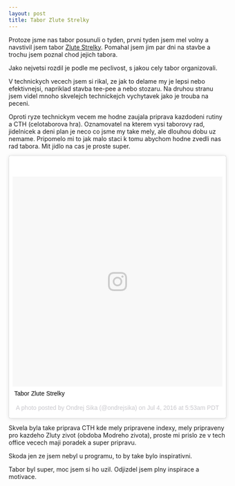 ```yaml
---
layout: post
title: Tabor Zlute Strelky
---
```


Protoze jsme nas tabor posunuli o tyden, prvni tyden jsem mel volny a navstivil jsem tabor [Zlute Strelky](http://www.zlutastrelka.cz/). Pomahal jsem jim par dni na stavbe a trochu jsem poznal chod jejich tabora.

Jako nejvetsi rozdil je podle me peclivost, s jakou cely tabor organizovali.

V technickych vecech jsem si rikal, ze jak to delame my je lepsi nebo efektivnejsi, napriklad stavba tee-pee a nebo stozaru. Na druhou stranu jsem videl mnoho skvelejch technickejch vychytavek jako je trouba na peceni.

Oproti ryze technickym vecem me hodne zaujala priprava kazdodeni rutiny a CTH (celotaborova hra). Oznamovatel na kterem vysi taborovy rad, jidelnicek a deni plan je neco co jsme my take mely, ale dlouhou dobu uz nemame. Pripomelo mi to jak malo staci k tomu abychom hodne zvedli nas rad tabora. Mit jidlo na cas je proste super.

<div class="row" style="margin-bottom: 10px">
<div class="col-md-6">
<blockquote class="instagram-media" data-instgrm-captioned data-instgrm-version="7" style=" background:#FFF; border:0; border-radius:3px; box-shadow:0 0 1px 0 rgba(0,0,0,0.5),0 1px 10px 0 rgba(0,0,0,0.15); margin: 1px; max-width:658px; padding:0; width:99.375%; width:-webkit-calc(100% - 2px); width:calc(100% - 2px);"><div style="padding:8px;"> <div style=" background:#F8F8F8; line-height:0; margin-top:40px; padding:50.0% 0; text-align:center; width:100%;"> <div style=" background:url(data:image/png;base64,iVBORw0KGgoAAAANSUhEUgAAACwAAAAsCAMAAAApWqozAAAABGdBTUEAALGPC/xhBQAAAAFzUkdCAK7OHOkAAAAMUExURczMzPf399fX1+bm5mzY9AMAAADiSURBVDjLvZXbEsMgCES5/P8/t9FuRVCRmU73JWlzosgSIIZURCjo/ad+EQJJB4Hv8BFt+IDpQoCx1wjOSBFhh2XssxEIYn3ulI/6MNReE07UIWJEv8UEOWDS88LY97kqyTliJKKtuYBbruAyVh5wOHiXmpi5we58Ek028czwyuQdLKPG1Bkb4NnM+VeAnfHqn1k4+GPT6uGQcvu2h2OVuIf/gWUFyy8OWEpdyZSa3aVCqpVoVvzZZ2VTnn2wU8qzVjDDetO90GSy9mVLqtgYSy231MxrY6I2gGqjrTY0L8fxCxfCBbhWrsYYAAAAAElFTkSuQmCC); display:block; height:44px; margin:0 auto -44px; position:relative; top:-22px; width:44px;"></div></div> <p style=" margin:8px 0 0 0; padding:0 4px;"> <a href="https://www.instagram.com/p/BHcLSY_DHcq/" style=" color:#000; font-family:Arial,sans-serif; font-size:14px; font-style:normal; font-weight:normal; line-height:17px; text-decoration:none; word-wrap:break-word;" target="_blank">Tabor Zlute Strelky</a></p> <p style=" color:#c9c8cd; font-family:Arial,sans-serif; font-size:14px; line-height:17px; margin-bottom:0; margin-top:8px; overflow:hidden; padding:8px 0 7px; text-align:center; text-overflow:ellipsis; white-space:nowrap;">A photo posted by Ondrej Sika (@ondrejsika) on <time style=" font-family:Arial,sans-serif; font-size:14px; line-height:17px;" datetime="2016-07-04T12:53:22+00:00">Jul 4, 2016 at 5:53am PDT</time></p></div></blockquote>
<script async defer src="//platform.instagram.com/en_US/embeds.js"></script>
</div>
</div>

Skvela byla take priprava CTH kde mely pripravene indexy, mely pripraveny pro kazdeho Zluty zivot (obdoba Modreho zivota), proste mi prislo ze v tech office vecech maji poradek a super pripravu.

Skoda jen ze jsem nebyl u programu, to by take bylo inspirativni.

Tabor byl super, moc jsem si ho uzil. Odjizdel jsem plny inspirace a motivace.
